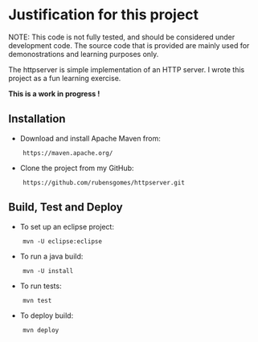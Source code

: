 # Justification for this project

NOTE: This code is not fully tested, and should be considered under development code.
The source code that is provided are mainly used for demonostrations and learning purposes only.

The httpserver is simple implementation of an HTTP server. I wrote this project as a fun
learning exercise.

**This is a work in progress !**

## Installation

- Download and install Apache Maven from:
```
    https://maven.apache.org/
```
- Clone the project from my GitHub:
```
    https://github.com/rubensgomes/httpserver.git
```
## Build, Test and Deploy

- To set up an eclipse project:
```
    mvn -U eclipse:eclipse
```
- To run a java build:
```
    mvn -U install
```
- To run tests:
```
    mvn test
```
- To deploy build:
```
    mvn deploy
```
